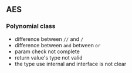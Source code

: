## AES

### Polynomial class
- difference between `//` and `/`
- difference between `and` between `or`
- param check not complete
- return value's type not valid
- the type use internal and interface is not clear